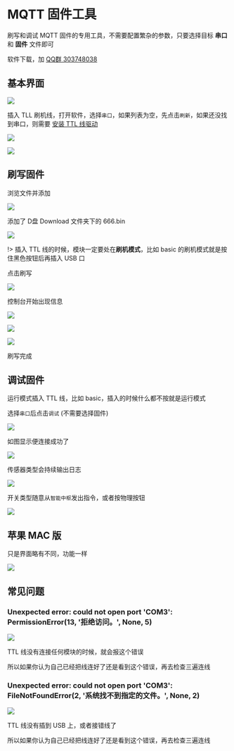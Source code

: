 # MQTT 固件工具

刷写和调试 MQTT 固件的专用工具，不需要配置繁杂的参数，只要选择目标 **串口** 和 **固件** 文件即可

软件下载，加 [QQ群 303748038](//shang.qq.com/wpa/qunwpa?idkey=3bbdaf94d24cfee521803a3cf91cca04938b00848b72efdc9a3ec01cac802100)

## 基本界面

![](https://ws1.sinaimg.cn/large/007fN5Xegy1fxgto0jvc6j30pb0nizlv.jpg)



插入 TLL 刷机线，打开软件，选择`串口`，如果列表为空，先点击`刷新`，如果还没找到串口，则需要 [安装 TTL 线驱动](diy/ttl)

![](https://ws1.sinaimg.cn/large/007fN5Xegy1fxgtwlzzh9j30o30bvjrp.jpg)

![](https://ws1.sinaimg.cn/large/007fN5Xegy1fxgtxnl1agj30o60a20t4.jpg)


## 刷写固件

浏览文件并添加

![](https://ws1.sinaimg.cn/large/007fN5Xegy1fxgtyujlmyj30oj0atq37.jpg)

添加了 D盘 Download 文件夹下的 666.bin

![](https://ws1.sinaimg.cn/large/007fN5Xegy1fxgtzy4vl9j30o90ayzkk.jpg)


!> 插入 TTL 线的时候，模块一定要处在**刷机模式**，比如 basic 的刷机模式就是按住黑色按钮后再插入 USB 口

点击刷写

![](https://ws1.sinaimg.cn/large/007fN5Xegy1fxgu36iiwkj30o708xjro.jpg)


控制台开始出现信息


![](https://ws1.sinaimg.cn/large/007fN5Xegy1fxgu4jloa0j30oe0f475f.jpg)

![](https://ws1.sinaimg.cn/large/007fN5Xegy1fxgu4zif2rj30nx0ic76b.jpg)

![](https://ws1.sinaimg.cn/large/007fN5Xegy1fxgu7vjt18j30o30irjtc.jpg)

刷写完成




## 调试固件

运行模式插入 TTL 线，比如 basic，插入的时候什么都不按就是运行模式

选择`串口`后点击`调试` (不需要选择固件)

![](https://ws1.sinaimg.cn/large/007fN5Xegy1fxgub1cp33j30o90bfwes.jpg)


如图显示便连接成功了

![](https://ws1.sinaimg.cn/large/007fN5Xegy1fxguc9y7pdj30ny0itgm5.jpg)


传感器类型会持续输出日志

![](https://ws1.sinaimg.cn/large/007fN5Xegy1fxguej26wkj316o0e3dij.jpg)


开关类型随意从`智能中枢`发出指令，或者按物理按钮

![](https://ws1.sinaimg.cn/large/007fN5Xegy1fxgui6lh1vj30ry0hr41d.jpg)


## 苹果 MAC 版

只是界面略有不同，功能一样

![](http://pic.airijia.com/doc/20181122212616.png)




## 常见问题

### Unexpected error: could not open port 'COM3': PermissionError(13, '拒绝访问。', None, 5)


![](http://pic.airijia.com/doc/20181130152853.png)

TTL 线没有连接任何模块的时候，就会报这个错误

所以如果你认为自己已经把线连好了还是看到这个错误，再去检查三遍连线



### Unexpected error: could not open port 'COM3': FileNotFoundError(2, '系统找不到指定的文件。', None, 2)


![](http://pic.airijia.com/doc/20181130154519.png)


TTL 线没有插到 USB 上，或者接错线了

所以如果你认为自己已经把线连好了还是看到这个错误，再去检查三遍连线
